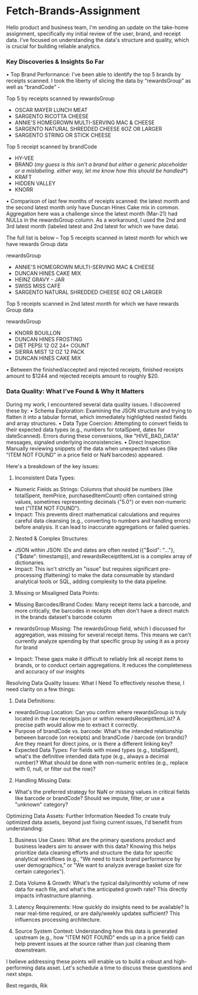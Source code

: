 # Fetch-Brands-Assignment

Hello product and business team,
I'm sending an update on the take-home assignment, specifically my initial review of the user, brand, and receipt data. I've focused on understanding the data's structure and quality, which is crucial for building reliable analytics.
 
### Key Discoveries & Insights So Far
•	Top Brand Performance: I've been able to identify the top 5 brands by receipts scanned. I took the liberty of slicing the data by “rewardsGroup” as well as “brandCode” - 

Top 5 by receipts scanned by rewardsGroup
* OSCAR MAYER LUNCH MEAT
* SARGENTO RICOTTA CHEESE
* ANNIE'S HOMEGROWN MULTI-SERVING MAC & CHEESE
* SARGENTO NATURAL SHREDDED CHEESE 6OZ OR LARGER
* SARGENTO STRING OR STICK CHEESE 

Top 5 receipt scanned by brandCode
* HY-VEE
* BRAND (*my guess is this isn't a brand but either a generic placeholder or a mislabeling. either way, let me know how this should be handled**)
* KRAFT
* HIDDEN VALLEY
* KNORR         


•	Comparison of last few months of receipts scanned: the latest month and the second latest month only have Duncan Hines Cake mix in common. Aggregation here was a challenge since the latest month (Mar-21) had NULLs in the rewardsGroup column. As a workaround, I used the 2nd and 3rd latest month (labeled latest and 2nd latest for which we have data).

The full list is below – 
Top 5 receipts scanned in latest month for which we have rewards Group data

rewardsGroup

* ANNIE'S HOMEGROWN MULTI-SERVING MAC & CHEESE
* DUNCAN HINES CAKE MIX
* HEINZ GRAVY - JAR
* SWISS MISS CAFÉ
* SARGENTO NATURAL SHREDDED CHEESE 6OZ OR LARGER    

Top 5 receipts scanned in 2nd latest month for which we have rewards Group data

rewardsGroup

* KNORR BOUILLON
* DUNCAN HINES FROSTING
* DIET PEPSI 12 OZ 24+ COUNT
* SIERRA MIST 12 OZ 12 PACK
* DUNCAN HINES CAKE MIX   

•	Between the finished/accepted and rejected receipts, finished receipts amount to $1244 and rejected receipts amount to roughly $20. 
 
### Data Quality: What I've Found & Why It Matters
During my work, I encountered several data quality issues. I discovered these by:
•	Schema Exploration: Examining the JSON structure and trying to flatten it into a tabular format, which immediately highlighted nested fields and array structures.
•	Data Type Coercion: Attempting to convert fields to their expected data types (e.g., numbers for totalSpent, dates for dateScanned). Errors during these conversions, like "HIVE_BAD_DATA" messages, signaled underlying inconsistencies.
•	Direct Inspection: Manually reviewing snippets of the data when unexpected values (like "ITEM NOT FOUND" in a price field or NaN barcodes) appeared.

Here's a breakdown of the key issues:
1.	Inconsistent Data Types:
* Numeric Fields as Strings: Columns that should be numbers (like totalSpent, itemPrice, purchasedItemCount) often contained string values, sometimes representing decimals ("5.0") or even non-numeric text ("ITEM NOT FOUND").
* Impact: This prevents direct mathematical calculations and requires careful data cleansing (e.g., converting to numbers and handling errors) before analysis. It can lead to inaccurate aggregations or failed queries.

2.	Nested & Complex Structures:
* JSON within JSON: IDs and dates are often nested ({"$oid": "..."}, {"$date": timestamp}), and rewardsReceiptItemList is a complex array of dictionaries.
* Impact: This isn't strictly an "issue" but requires significant pre-processing (flattening) to make the data consumable by standard analytical tools or SQL, adding complexity to the data pipeline.

3.	Missing or Misaligned Data Points:

* Missing Barcodes/Brand Codes: Many receipt items lack a barcode, and more critically, the barcodes in receipts often don't have a direct match in the brands dataset's barcode column

* rewardsGroup Missing: The rewardsGroup field, which I discussed for aggregation, was missing for several receipt items. This means we can't currently analyze spending by that specific group by using it as a proxy for brand

* Impact: These gaps make it difficult to reliably link all receipt items to brands, or to conduct certain aggregations. It reduces the completeness and accuracy of our insights
 
Resolving Data Quality Issues: What I Need
To effectively resolve these, I need clarity on a few things:
1.	Data Definitions:
* rewardsGroup Location: Can you confirm where rewardsGroup is truly located in the raw receipts.json or within rewardsReceiptItemList? A precise path would allow me to extract it correctly.
* Purpose of brandCode vs. barcode: What's the intended relationship between barcode (on receipts) and brandCode / barcode (on brands)? Are they meant for direct joins, or is there a different linking key?
* Expected Data Types: For fields with mixed types (e.g., totalSpent), what's the definitive intended data type (e.g., always a decimal number)? What should be done with non-numeric entries (e.g., replace with 0, null, or filter out the row)?

2.	Handling Missing Data:
* What's the preferred strategy for NaN or missing values in critical fields like barcode or brandCode? Should we impute, filter, or use a "unknown" category?
 

Optimizing Data Assets: Further Information Needed
To create truly optimized data assets, beyond just fixing current issues, I'd benefit from understanding:
1.	Business Use Cases: What are the primary questions product and business leaders aim to answer with this data? Knowing this helps prioritize data cleaning efforts and structure the data for specific analytical workflows (e.g., "We need to track brand performance by user demographics," or "We want to analyze average basket size for certain categories").

2.	Data Volume & Growth: What's the typical daily/monthly volume of new data for each file, and what's the anticipated growth rate? This directly impacts infrastructure planning.

3.	Latency Requirements: How quickly do insights need to be available? Is near real-time required, or are daily/weekly updates sufficient? This influences processing architecture.

4.	Source System Context: Understanding how this data is generated upstream (e.g., how "ITEM NOT FOUND" ends up in a price field) can help prevent issues at the source rather than just cleaning them downstream.
 
I believe addressing these points will enable us to build a robust and high-performing data asset. Let's schedule a time to discuss these questions and next steps.

Best regards,
Rik
